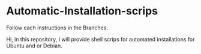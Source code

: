 # Automatic-Installation-scrips

Follow each instructions in the Branches.

Hi,
in this repository, I will provide shell scrips for automated installations for Ubuntu and or Debian.
